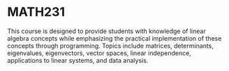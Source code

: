 # MATH231
This course is designed to provide students with knowledge of linear algebra concepts while emphasizing the practical implementation of these concepts through programming. Topics include matrices, determinants, eigenvalues, eigenvectors, vector spaces, linear independence, applications to linear systems, and data analysis.
